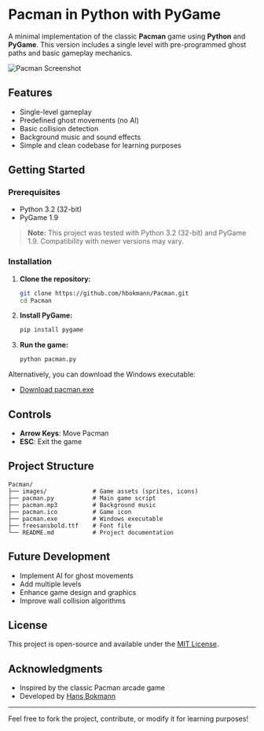 # Pacman in Python with PyGame

A minimal implementation of the classic **Pacman** game using **Python** and **PyGame**. This version includes a single level with pre-programmed ghost paths and basic gameplay mechanics.

![Pacman Screenshot](images/screenshot.png)

## Features

- Single-level gameplay
- Predefined ghost movements (no AI)
- Basic collision detection
- Background music and sound effects
- Simple and clean codebase for learning purposes

## Getting Started

### Prerequisites

- Python 3.2 (32-bit)
- PyGame 1.9

> **Note:** This project was tested with Python 3.2 (32-bit) and PyGame 1.9. Compatibility with newer versions may vary.

### Installation

1. **Clone the repository:**

   ```bash
   git clone https://github.com/hbokmann/Pacman.git
   cd Pacman
   ```

2. **Install PyGame:**

   ```bash
   pip install pygame
   ```

3. **Run the game:**

   ```bash
   python pacman.py
   ```

Alternatively, you can download the Windows executable:

- [Download pacman.exe](https://github.com/hbokmann/Pacman/blob/master/pacman.exe)

## Controls

- **Arrow Keys**: Move Pacman
- **ESC**: Exit the game

## Project Structure

```
Pacman/
├── images/             # Game assets (sprites, icons)
├── pacman.py           # Main game script
├── pacman.mp3          # Background music
├── pacman.ico          # Game icon
├── pacman.exe          # Windows executable
├── freesansbold.ttf    # Font file
└── README.md           # Project documentation
```

## Future Development

- Implement AI for ghost movements
- Add multiple levels
- Enhance game design and graphics
- Improve wall collision algorithms

## License

This project is open-source and available under the [MIT License](LICENSE).

## Acknowledgments

- Inspired by the classic Pacman arcade game
- Developed by [Hans Bokmann](https://github.com/hbokmann)

---

Feel free to fork the project, contribute, or modify it for learning purposes!
